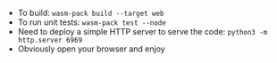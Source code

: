 - To build: `wasm-pack build --target web`
- To run unit tests: `wasm-pack test --node`
- Need to deploy a simple HTTP server to serve the code: `python3 -m http.server 6969`
- Obviously open your browser and enjoy
